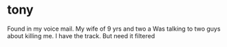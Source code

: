 # tony
Found in my voice mail.  My wife of 9 yrs and two a
Was talking to two guys about killing me.  I have the track.  But need it filtered 
